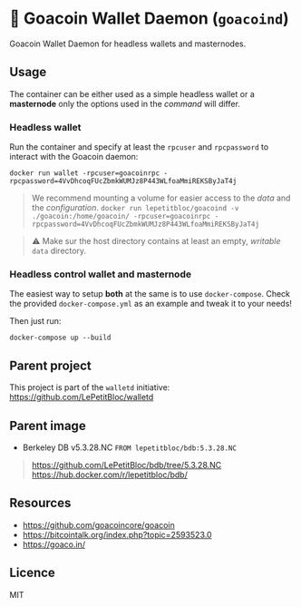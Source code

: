 # :palm_tree: Goacoin Wallet Daemon (`goacoind`)

Goacoin Wallet Daemon for headless wallets and masternodes.

## Usage

The container can be either used as a simple headless wallet or a **masternode** only the options used
in the *command* will differ.

### Headless wallet

Run the container and specify at least the `rpcuser` and `rpcpassword` to interact with the Goacoin daemon:
```
docker run wallet -rpcuser=goacoinrpc -rpcpassword=4VvDhcoqFUcZbmkWUMJz8P443WLfoaMmiREKSByJaT4j
```
> We recommend mounting a volume for easier access to the *data* and the *configuration*.
> `docker run lepetitbloc/goacoind -v ./goacoin:/home/goacoin/ -rpcuser=goacoinrpc -rpcpassword=4VvDhcoqFUcZbmkWUMJz8P443WLfoaMmiREKSByJaT4j`

> :warning: Make sur the host directory contains at least an empty, *writable* `data` directory.

### Headless control wallet and masternode

The easiest way to setup **both** at the same is to use `docker-compose`.
Check the provided `docker-compose.yml` as an example and tweak it to your needs!

Then just run:
```
docker-compose up --build
```

## Parent project
This project is part of the `walletd` initiative:
https://github.com/LePetitBloc/walletd

## Parent image
- Berkeley DB v5.3.28.NC
`FROM lepetitbloc/bdb:5.3.28.NC`
> https://github.com/LePetitBloc/bdb/tree/5.3.28.NC
> https://hub.docker.com/r/lepetitbloc/bdb/

## Resources
* https://github.com/goacoincore/goacoin
* https://bitcointalk.org/index.php?topic=2593523.0
* https://goaco.in/

## Licence
MIT

